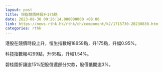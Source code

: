 ```yaml
---
layout: post
title: 恒指競價時段升175點
date: 2023-08-30 09:26:14.000000000 +08:00
link: https://news.rthk.hk/rthk/ch/component/k2/1715730-20230830.htm
categories: rthk
---
```


港股在競價時段上升，恒生指數報18659點，升175點，升幅0.95%。

科技指數報4299點，升65點，升幅1.54%。

碧桂園折讓逾15%配股償還部分欠款，股價低開逾3%。
